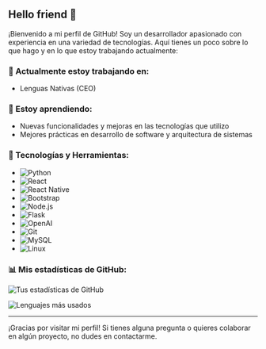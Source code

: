 ## Hello friend 👋

¡Bienvenido a mi perfil de GitHub! Soy un desarrollador apasionado con experiencia en una variedad de tecnologías. Aquí tienes un poco sobre lo que hago y en lo que estoy trabajando actualmente:


### 🔭 Actualmente estoy trabajando en:
- Lenguas Nativas (CEO)

### 🌱 Estoy aprendiendo:
- Nuevas funcionalidades y mejoras en las tecnologías que utilizo
- Mejores prácticas en desarrollo de software y arquitectura de sistemas

### 🚀 Tecnologías y Herramientas:
- ![Python](https://img.shields.io/badge/-Python-3776AB?style=flat&logo=python&logoColor=white)
- ![React](https://img.shields.io/badge/-React-61DAFB?style=flat&logo=react&logoColor=white)
- ![React Native](https://img.shields.io/badge/-React%20Native-61DAFB?style=flat&logo=react&logoColor=white)
- ![Bootstrap](https://img.shields.io/badge/-Bootstrap-7952B3?style=flat&logo=bootstrap&logoColor=white)
- ![Node.js](https://img.shields.io/badge/-Node.js-339933?style=flat&logo=node.js&logoColor=white)
- ![Flask](https://img.shields.io/badge/-Flask-000000?style=flat&logo=flask&logoColor=white)
- ![OpenAI](https://img.shields.io/badge/-OpenAI-412991?style=flat&logo=openai&logoColor=white)
- ![Git](https://img.shields.io/badge/-Git-F05032?style=flat&logo=git&logoColor=white)
- ![MySQL](https://img.shields.io/badge/-MySQL-4479A1?style=flat&logo=mysql&logoColor=white)
- ![Linux](https://img.shields.io/badge/-Linux-FCC624?style=flat&logo=linux&logoColor=black)

### 📊 Mis estadísticas de GitHub:
![Tus estadísticas de GitHub](https://github-readme-stats.vercel.app/api?username=Niettzche&show_icons=true&theme=radical)

![Lenguajes más usados](https://github-readme-stats.vercel.app/api/top-langs/?username=Niettzche&layout=compact&theme=radical)

---

¡Gracias por visitar mi perfil! Si tienes alguna pregunta o quieres colaborar en algún proyecto, no dudes en contactarme.

